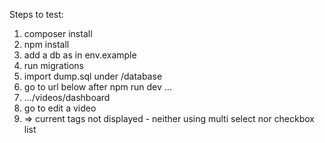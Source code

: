 Steps to test:
1. composer install
2. npm install
3. add a db as in env.example
4. run migrations
5. import dump.sql under /database
6. go to url below after npm run dev ...
7. .../videos/dashboard
8. go to edit a video
9. => current tags not displayed - 
neither using multi select nor checkbox list
